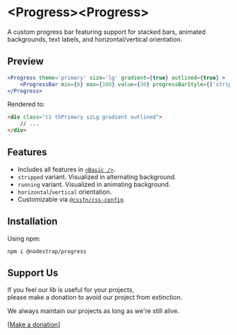 # &lt;Progress&gt;&lt;Progress&gt;
A custom progress bar featuring support for stacked bars, animated backgrounds, text labels, and horizontal/vertical orientation.

## Preview

```jsx
<Progress theme='primary' size='lg' gradient={true} outlined={true} >
    <ProgressBar min={0} max={100} value={30} progressBarStyle={['striped', 'running']} />
</Progress>
```
Rendered to:
```html
<div class="c1 thPrimary szLg gradient outlined">
    // ...
</div>
```

## Features
* Includes all features in [`<Basic />`](https://www.npmjs.com/package/@nodestrap/basic).
* `stripped` variant. Visualized in alternating background.
* `running` variant. Visualized in animating background.
* `horizontal`/`vertical` orientation.
* Customizable via [`@cssfn/css-config`](https://www.npmjs.com/package/@cssfn/css-config).

## Installation

Using npm:
```
npm i @nodestrap/progress
```

## Support Us

If you feel our lib is useful for your projects,  
please make a donation to avoid our project from extinction.

We always maintain our projects as long as we're still alive.

[[Make a donation](https://ko-fi.com/heymarco)]
